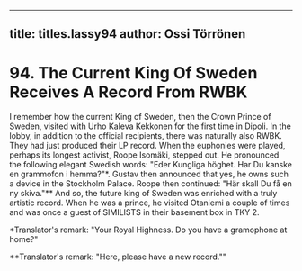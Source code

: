 
---

title: titles.lassy94
author: Ossi Törrönen
---


    
# 94. The Current King Of Sweden Receives A Record From RWBK

I remember how the current King of Sweden, then the Crown Prince of Sweden, visited with Urho Kaleva Kekkonen for the first time in Dipoli. In the lobby, in addition to the official recipients, there was naturally also RWBK. They had just produced their LP record. When the euphonies were played, perhaps its longest activist, Roope Isomäki, stepped out. He pronounced the following elegant Swedish words: "Eder Kungliga höghet. Har Du kanske en grammofon i hemma?"\*. Gustav then announced that yes, he owns such a device in the Stockholm Palace. Roope then continued: "Här skall Du få en ny skiva."\*\* And so, the future king of Sweden was enriched with a truly artistic record. When he was a prince, he visited Otaniemi a couple of times and was once a guest of SIMILISTS in their basement box in TKY 2.

\*Translator's remark: "Your Royal Highness. Do you have a gramophone at home?"

\*\*Translator's remark: "Here, please have a new record.""
